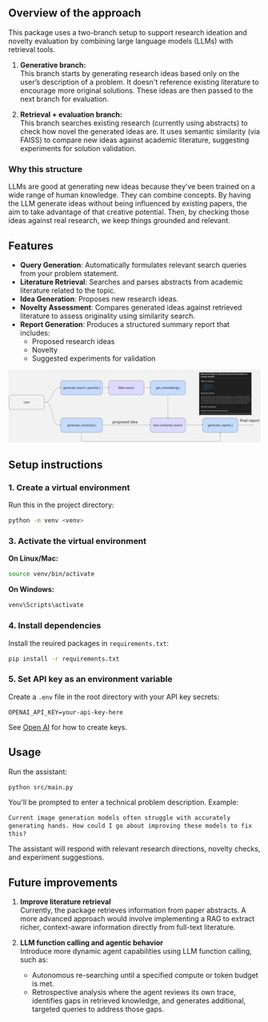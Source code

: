 ## Overview of the approach

This package uses a two-branch setup to support research ideation and novelty evaluation by combining large language models (LLMs) with retrieval tools.

1. **Generative branch:**  
   This branch starts by generating research ideas based only on the user’s description of a problem. It doesn't reference existing literature to encourage more original solutions. These ideas are then passed to the next branch for evaluation.

2. **Retrieval + evaluation branch:**  
   This branch searches existing research (currently using abstracts) to check how novel the generated ideas are. It uses semantic similarity (via FAISS) to compare new ideas against academic literature, suggesting experiments for solution validation.



### Why this structure

LLMs are good at generating new ideas because they’ve been trained on a wide range of human knowledge. They can combine concepts.
By having the LLM generate ideas without being influenced by existing papers, the aim to take advantage of that creative potential. Then, by checking those ideas against real research, we keep things grounded and relevant.

## Features
- **Query Generation**: Automatically formulates relevant search queries from your problem statement.
- **Literature Retrieval**: Searches and parses abstracts from academic literature related to the topic.
- **Idea Generation**: Proposes new research ideas.
- **Novelty Assessment**: Compares generated ideas against retrieved literature to assess originality using similarity search.
- **Report Generation**: Produces a structured summary report that includes:
  - Proposed research ideas
  - Novelty 
  - Suggested experiments for validation

![alt text](solution_diagram.jpg "Title")
## Setup instructions



### 1. Create a virtual environment

Run this in the project directory:
```bash
python -m venv <venv>
```

### 3. Activate the virtual environment

**On Linux/Mac:**
```bash
source venv/bin/activate
```

**On Windows:**
```bash
venv\Scripts\activate
```

### 4. Install dependencies

Install the reuired packages in `requirements.txt`:
```bash
pip install -r requirements.txt
```
### 5. Set API key as an environment variable
Create a `.env` file in the root directory with your API key secrets:
```
OPENAI_API_KEY=your-api-key-here
```
See [Open AI](https://platform.openai.com/api-keys) for how to create keys.

## Usage

Run the assistant:
```bash
python src/main.py
```

You'll be prompted to enter a technical problem description. Example:
```
Current image generation models often struggle with accurately generating hands. How could I go about improving these models to fix this?
```

The assistant will respond with relevant research directions, novelty checks, and experiment suggestions.

## Future improvements
1. **Improve literature retrieval**  
   Currently, the package retrieves information from paper abstracts. A more advanced approach would involve implementing a RAG to extract richer, context-aware information directly from full-text literature.

2. **LLM function calling and agentic behavior**  
   Introduce more dynamic agent capabilities using LLM function calling, such as:
   - Autonomous re-searching until a specified compute or token budget is met.
   - Retrospective analysis where the agent reviews its own trace, identifies gaps in retrieved knowledge, and generates additional, targeted queries to address those gaps.
